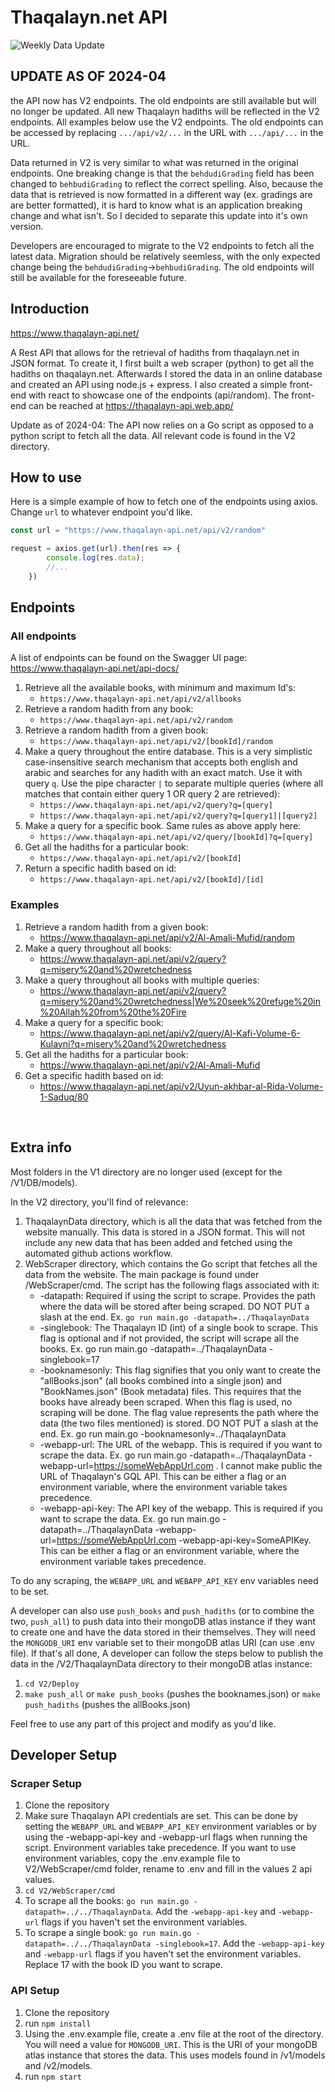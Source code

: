# Thaqalayn.net API 

![Weekly Data Update](https://github.com/mohammedarab1/ThaqalaynAPI/actions/workflows/main.yml/badge.svg)

## UPDATE AS OF 2024-04
the API now has V2 endpoints. The old endpoints are still available but will no longer be updated. All new Thaqalayn hadiths will be reflected in the V2 endpoints. All examples below use the V2 endpoints. The old endpoints can be accessed by replacing `.../api/v2/...` in the URL with `.../api/...` in the URL.

Data returned in V2 is very similar to what was returned in the original endpoints. One breaking change is that the `behdudiGrading` field has been changed to `behbudiGrading` to reflect the correct spelling. Also, because the data that is retrieved is now formatted in a different way (ex. gradings are are better formatted), it is hard to know what is an application breaking change and what isn't. So I decided to separate this update into it's own version. 

Developers are encouraged to migrate to the V2 endpoints to fetch all the latest data. Migration should be relatively seemless, with the only expected change being the `behdudiGrading`->`behbudiGrading`. The old endpoints will still be available for the foreseeable future.

## Introduction

https://www.thaqalayn-api.net/

A Rest API that allows for the retrieval of hadiths from thaqalayn.net in JSON format. To create it, I first built a web scraper (python) to get all the hadiths on thaqalayn.net. Afterwards I stored the data in an online database and created an API using node.js + express. I also created a simple front-end with react to showcase one of the endpoints (api/random). The front-end can be reached at https://thaqalayn-api.web.app/ <br>

Update as of 2024-04: The API now relies on a Go script as opposed to a python script to fetch all the data. All relevant code is found in the V2 directory.

## How to use
Here is a simple example of how to fetch one of the endpoints using axios. Change ``url`` to whatever endpoint you'd like.<br>
```javascript
const url = "https://www.thaqalayn-api.net/api/v2/random"

request = axios.get(url).then(res => {
        console.log(res.data);
        //...
    })
```

## Endpoints
### All endpoints

A list of endpoints can be found on the Swagger UI page: https://www.thaqalayn-api.net/api-docs/

1. Retrieve all the available books, with minimum and maximum Id's:
    - `` https://www.thaqalayn-api.net/api/v2/allbooks `` 
2. Retrieve a random hadith from any book:
    - `` https://www.thaqalayn-api.net/api/v2/random `` 
3. Retrieve a random hadith from a given book: 
    - `` https://www.thaqalayn-api.net/api/v2/[bookId]/random `` 
4. Make a query throughout the entire database. This is a very simplistic case-insensitive search mechanism that accepts both english and arabic and searches for any hadith with an exact match. Use it with query `q`. Use the pipe character `|` to separate multiple queries (where all matches that contain either query 1 OR query 2 are retrieved):
    - `` https://www.thaqalayn-api.net/api/v2/query?q=[query] `` 
    - `` https://www.thaqalayn-api.net/api/v2/query?q=[query1]|[query2] `` 
5. Make a query for a specific book. Same rules as above apply here:
    - `` https://www.thaqalayn-api.net/api/v2/query/[bookId]?q=[query] `` 
6. Get all the hadiths for a particular book:
    - `` https://www.thaqalayn-api.net/api/v2/[bookId] `` 
7. Return a specific hadith based on id:
    - `` https://www.thaqalayn-api.net/api/v2/[bookId]/[id] `` 

### Examples
1. Retrieve a random hadith from a given book: 
    - https://www.thaqalayn-api.net/api/v2/Al-Amali-Mufid/random
2. Make a query throughout all books:
    - https://www.thaqalayn-api.net/api/v2/query?q=misery%20and%20wretchedness
2. Make a query throughout all books with multiple queries:
    - https://www.thaqalayn-api.net/api/v2/query?q=misery%20and%20wretchedness|We%20seek%20refuge%20in%20Allah%20from%20the%20Fire
3. Make a query for a specific book:
    - https://www.thaqalayn-api.net/api/v2/query/Al-Kafi-Volume-6-Kulayni?q=misery%20and%20wretchedness
4. Get all the hadiths for a particular book:
    - https://www.thaqalayn-api.net/api/v2/Al-Amali-Mufid
5. Get a specific hadith based on id:
    - https://www.thaqalayn-api.net/api/v2/Uyun-akhbar-al-Rida-Volume-1-Saduq/80

<br>


## Extra info
Most folders in the V1 directory are no longer used (except for the /V1/DB/models).

In the V2 directory, you'll find of relevance:
1. ThaqalaynData directory, which is all the data that was fetched from the website manually. This data is stored in a JSON format. This will not include any new data that has been added and fetched using the automated github actions workflow.
2. WebScraper directory, which contains the Go script that fetches all the data from the website. The main package is found under /WebScraper/cmd. The script has the following flags associated with it:
    - -datapath: Required if using the script to scrape. Provides the path where the data will be stored after being scraped. DO NOT PUT a slash at the end. Ex. `go run main.go -datapath=../ThaqalaynData`
    - -singlebook: The Thaqalayn ID (int) of a single book to scrape. This flag is optional and if not provided, the script will scrape all the books. Ex. go run main.go -datapath=../ThaqalaynData -singlebook=17
    - -booknamesonly: This flag signifies that you only want to create the "allBooks.json" (all books combined into a single json) and "BookNames.json" (Book metadata) files. This requires that the books have already been scraped. When this flag is used, no scraping will be done. The flag value represents the path where the data (the two files mentioned) is stored. DO NOT PUT a slash at the end. Ex. go run main.go -booknamesonly=../ThaqalaynData
    - -webapp-url: The URL of the webapp. This is required if you want to scrape the data. Ex. go run main.go -datapath=../ThaqalaynData -webapp-url=https://someWebAppUrl.com . I cannot make public the URL of Thaqalayn's GQL API. This can be either a flag or an environment variable, where the environment variable takes precedence.
    - -webapp-api-key: The API key of the webapp. This is required if you want to scrape the data. Ex. go run main.go -datapath=../ThaqalaynData -webapp-url=https://someWebAppUrl.com -webapp-api-key=SomeAPIKey. This can be either a flag or an environment variable, where the environment variable takes precedence.

To do any scraping, the `WEBAPP_URL` and `WEBAPP_API_KEY` env variables need to be set.

A developer can also use `push_books` and `push_hadiths` (or to combine the two, `push_all`) to push data into their mongoDB atlas instance if they want to create one and have the data stored in their themselves. They will need the `MONGODB_URI` env variable set to their mongoDB atlas URI (can use .env file). If that's all done, A developer can follow the steps below to publish the data in the /V2/ThaqalaynData directory to their mongoDB atlas instance:
1. `cd V2/Deploy`
2. `make push_all` or `make push_books` (pushes the booknames.json) or `make push_hadiths` (pushes the allBooks.json)


Feel free to use any part of this project and modify as you'd like.


## Developer Setup

### Scraper Setup
1. Clone the repository
2. Make sure Thaqalayn API credentials are set. This can be done by setting the `WEBAPP_URL` and `WEBAPP_API_KEY` environment variables or by using the -webapp-api-key and -webapp-url flags when running the script. Environment variables take precedence. If you want to use environment variables, copy the .env.example file to V2/WebScraper/cmd folder, rename to .env and fill in the values 2 api values.
3. `cd V2/WebScraper/cmd`
4. To scrape all the books: `go run main.go -datapath=../../ThaqalaynData`. Add the `-webapp-api-key` and `-webapp-url` flags if you haven't set the environment variables.
5. To scrape a single book: `go run main.go -datapath=../../ThaqalaynData -singlebook=17`. Add the `-webapp-api-key` and `-webapp-url` flags if you haven't set the environment variables. Replace 17 with the book ID you want to scrape.

### API Setup
1. Clone the repository
2. run `npm install`
3. Using the .env.example file, create a .env file at the root of the directory. You will need a value for `MONGODB_URI`. This is the URI of your mongoDB atlas instance that stores the data. This uses models found in /v1/models and /v2/models.
4. run `npm start`

